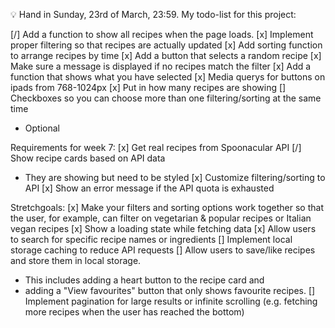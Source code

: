 💡 Hand in Sunday, 23rd of March, 23:59.
My todo-list for this project:

[/] Add a function to show all recipes when the page loads.
[x] Implement proper filtering so that recipes are actually updated
[x] Add sorting function to arrange recipes by time
[x] Add a button that selects a random recipe
[x] Make sure a message is displayed if no recipes match the filter
[x] Add a function that shows what you have selected
[x] Media querys for buttons on ipads from 768-1024px
[x] Put in how many recipes are showing
[] Checkboxes so you can choose more than one filtering/sorting at the same time
- Optional


Requirements for week 7: 
[x] Get real recipes from Spoonacular API 
[/] Show recipe cards based on API data 
- They are showing but need to be styled
[x] Customize filtering/sorting to API 
[x] Show an error message if the API quota is exhausted

Stretchgoals: 
[x] Make your filters and sorting options work together so that the user, for example, can filter on vegetarian & popular recipes or Italian vegan recipes
[x] Show a loading state while fetching data
[x] Allow users to search for specific recipe names or ingredients
[] Implement local storage caching to reduce API requests
[] Allow users to save/like recipes and store them in local storage. 
- This includes adding a heart button to the recipe card and 
- adding a "View favourites" button that only shows favourite recipes.
[] Implement pagination for large results or infinite scrolling (e.g. fetching more recipes when the user has reached the bottom)